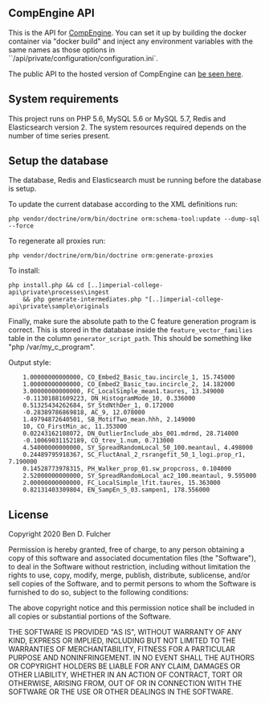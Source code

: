 ## CompEngine API
This is the API for [CompEngine](https://www.comp-engine.org/).
You can set it up by building the docker container via "docker build" and inject any environment variables with the same names as those options in ``/api/private/configuration/configuration.ini`.

The public API to the hosted version of CompEngine can [be seen here](https://www.comp-engine.org/#!the-public-api).

## System requirements

This project runs on PHP 5.6, MySQL 5.6 or MySQL 5.7, Redis and Elasticsearch version 2. The system resources required depends on the number of time series present. 

## Setup the database
The database, Redis and Elasticsearch must be running before the database is setup.

To update the current database according to the XML definitions run:

    php vendor/doctrine/orm/bin/doctrine orm:schema-tool:update --dump-sql --force

To regenerate all proxies run:

    php vendor/doctrine/orm/bin/doctrine orm:generate-proxies

To install:

    php install.php && cd [..]imperial-college-api\private\processes\ingest
        && php generate-intermediates.php "[..]imperial-college-api\private\sample\originals
        
Finally, make sure the absolute path to the C feature generation program is correct. This is stored in the database inside the ``feature_vector_families`` table in the column ``generator_script_path``. This should be something like "php /var/my_c_program".

Output style:

        1.00000000000000, CO_Embed2_Basic_tau.incircle_1, 15.745000
        1.00000000000000, CO_Embed2_Basic_tau.incircle_2, 14.182000
        3.00000000000000, FC_LocalSimple_mean1.taures, 13.349000
        -0.11301881609223, DN_HistogramMode_10, 0.336000
        0.51325434262684, SY_StdNthDer_1, 0.172000
        -0.28389786869818, AC_9, 12.078000
        1.49794872640501, SB_MotifTwo_mean.hhh, 2.149000
        10, CO_FirstMin_ac, 11.353000
        0.02243162108072, DN_OutlierInclude_abs_001.mdrmd, 28.714000
        -0.10069031152189, CO_trev_1.num, 0.713000
        4.54000000000000, SY_SpreadRandomLocal_50_100.meantaul, 4.498000
        0.24489795918367, SC_FluctAnal_2_rsrangefit_50_1_logi.prop_r1, 7.190000
        0.14528773978315, PH_Walker_prop_01.sw_propcross, 0.104000
        2.52000000000000, SY_SpreadRandomLocal_ac2_100.meantaul, 9.595000
        2.00000000000000, FC_LocalSimple_lfit.taures, 15.363000
        0.82131403309804, EN_SampEn_5_03.sampen1, 178.556000
        
## License
Copyright 2020 Ben D. Fulcher

Permission is hereby granted, free of charge, to any person obtaining a copy of this software and associated documentation files (the "Software"), to deal in the Software without restriction, including without limitation the rights to use, copy, modify, merge, publish, distribute, sublicense, and/or sell copies of the Software, and to permit persons to whom the Software is furnished to do so, subject to the following conditions:

The above copyright notice and this permission notice shall be included in all copies or substantial portions of the Software.

THE SOFTWARE IS PROVIDED "AS IS", WITHOUT WARRANTY OF ANY KIND, EXPRESS OR IMPLIED, INCLUDING BUT NOT LIMITED TO THE WARRANTIES OF MERCHANTABILITY, FITNESS FOR A PARTICULAR PURPOSE AND NONINFRINGEMENT. IN NO EVENT SHALL THE AUTHORS OR COPYRIGHT HOLDERS BE LIABLE FOR ANY CLAIM, DAMAGES OR OTHER LIABILITY, WHETHER IN AN ACTION OF CONTRACT, TORT OR OTHERWISE, ARISING FROM, OUT OF OR IN CONNECTION WITH THE SOFTWARE OR THE USE OR OTHER DEALINGS IN THE SOFTWARE.

